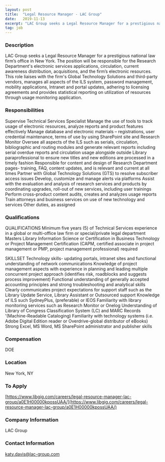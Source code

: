 ```yaml
---
layout: post
title:  "Legal Resource Manager - LAC Group"
date:   2019-11-13
excerpt: "LAC Group seeks a Legal Resource Manager for a prestigious national law firm’s office in New York. The position will be responsible for the Research Department's electronic services applications, circulation, current awareness distribution, acquisitions, and the firm’s electronic resources. This role liaises with the firm's Global Technology Solutions and third-party..."
tag: job
---
```


### Description   

LAC Group seeks a Legal Resource Manager for a prestigious national law firm’s office in New York. The position will be responsible for the Research Department's electronic services applications, circulation, current awareness distribution, acquisitions, and the firm’s electronic resources. This role liaises with the firm's Global Technology Solutions and third-party vendors, manages all aspects of the ILS system, password management, mobility applications, Intranet and portal updates, adhering to licensing agreements and provides statistical reporting on utilization of resources through usage monitoring application.


### Responsibilities   

Supervise Technical Services Specialist
Manage the use of tools to track usage of electronic resources, analyze reports and product features effectively
Manage database and electronic materials – registrations, user credential maintenance, terms of use by using SharePoint site and Research Monitor
Oversee all aspects of the ILS such as serials, circulation, bibliographic and routing modules and generate relevant reports including serial overdue reports and circulation usage alongside outside Library paraprofessional to ensure new titles and new editions are processed in a timely fashion
Responsible for content and design of Research Department pages- training, FAQ, content updates, and is relevant and current at all times
Partner with Global Technology Solutions (GTS) to resolve subscriber access issues
Develop, customize and manage alerts via platforms
Assist with the evaluation and analysis of research services and products by coordinating upgrades, roll-out of new services, including user trainings
Perform cross-product content audits, creates and analyzes usage reports
Train attorneys and business services on use of new technology and services
Other duties, as assigned


### Qualifications   

QUALIFICATIONS
Minimum five years (5) of Technical Services experience in a global or multi-office law firm or special/private legal department
Masters Library Information Science or Certification in Business Technology or Project Management Certification (CAPM, certified associate in project management or PMP, project management professional) required

SKILLSET
Technology skills- updating portals, intranet sites and functional understanding of network communications
Knowledge of project management aspects with experience in planning and leading multiple concurrent project approach (identifies risk, roadblocks and suggests process improvement)
Functional understanding of generally accepted accounting principles and strong troubleshooting and analytical skills
Clearly communicates project expectations for support staff such as the Library Update Service, Library Assistant or Outsourced support
Knowledge of ILS such SydneyPlus, (preferable) or IEOS
Familiarity with library monitoring services such as Research Monitor or Onelog
Understanding of Library of Congress Classification System (LC) and MARC Records '(Machine-Readable Cataloging)
Familiarity with technology systems (i.e. Adobe Digital Edition reader or Overdrive-global distributor of eBooks)
Strong Excel, MS Word, MS SharePoint administrator and publisher skills


### Compensation   

DOE


### Location   

New York, NY




### To Apply   

[https://www.libgig.com/careers/legal-resource-manager-lac-group/a0E1H00000kpossUAA/](https://www.libgig.com/careers/legal-resource-manager-lac-group/a0E1H00000kpossUAA/)


### Company Information   

LAC Group


### Contact Information   

katy.davis@lac-group.com


